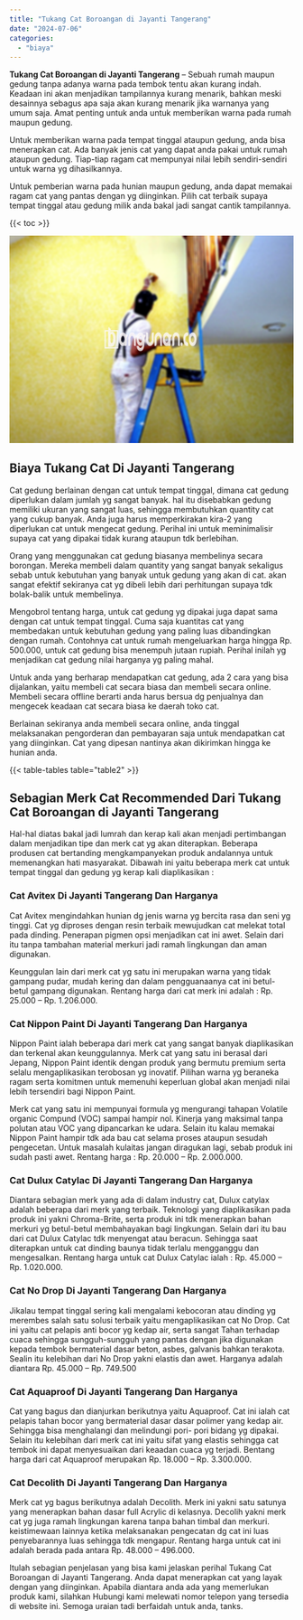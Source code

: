 ```yaml
---
title: "Tukang Cat Boroangan di Jayanti Tangerang"
date: "2024-07-06"
categories: 
  - "biaya"
---
```


**Tukang Cat Boroangan di Jayanti Tangerang** – Sebuah rumah maupun gedung tanpa adanya warna pada tembok tentu akan kurang indah. Keadaan ini akan menjadikan tampilannya kurang menarik, bahkan meski desainnya sebagus apa saja akan kurang menarik jika warnanya yang umum saja. Amat penting untuk anda untuk memberikan warna pada rumah maupun gedung.

Untuk memberikan warna pada tempat tinggal ataupun gedung, anda bisa menerapkan cat. Ada banyak jenis cat yang dapat anda pakai untuk rumah ataupun gedung. Tiap-tiap ragam cat mempunyai nilai lebih sendiri-sendiri untuk warna yg dihasilkannya.

Untuk pemberian warna pada hunian maupun gedung, anda dapat memakai ragam cat yang pantas dengan yg diinginkan. Pilih cat terbaik supaya tempat tinggal atau gedung milik anda bakal jadi sangat cantik tampilannya.

{{< toc >}}

![Tukang Cat Boroangan di Jayanti Tangerang](/images/jasa-cat-murah25.png)

## Biaya Tukang Cat Di Jayanti Tangerang

Cat gedung berlainan dengan cat untuk tempat tinggal, dimana cat gedung diperlukan dalam jumlah yg sangat banyak. hal itu disebabkan gedung memiliki ukuran yang sangat luas, sehingga membutuhkan quantity cat yang cukup banyak. Anda juga harus memperkirakan kira-2 yang diperlukan cat untuk mengecat gedung. Perihal ini untuk meminimalisir supaya cat yang dipakai tidak kurang ataupun tdk berlebihan.

Orang yang menggunakan cat gedung biasanya membelinya secara borongan. Mereka membeli dalam quantity yang sangat banyak sekaligus sebab untuk kebutuhan yang banyak untuk gedung yang akan di cat. akan sangat efektif sekiranya cat yg dibeli lebih dari perhitungan supaya tdk bolak-balik untuk membelinya.

Mengobrol tentang harga, untuk cat gedung yg dipakai juga dapat sama dengan cat untuk tempat tinggal. Cuma saja kuantitas cat yang membedakan untuk kebutuhan gedung yang paling luas dibandingkan dengan rumah. Contohnya cat untuk rumah mengeluarkan harga hingga Rp. 500.000, untuk cat gedung bisa menempuh jutaan rupiah. Perihal inilah yg menjadikan cat gedung nilai harganya yg paling mahal.

Untuk anda yang berharap mendapatkan cat gedung, ada 2 cara yang bisa dijalankan, yaitu membeli cat secara biasa dan membeli secara online. Membeli secara offline berarti anda harus bersua dg penjualnya dan mengecek keadaan cat secara biasa ke daerah toko cat.

Berlainan sekiranya anda membeli secara online, anda tinggal melaksanakan pengorderan dan pembayaran saja untuk mendapatkan cat yang diinginkan. Cat yang dipesan nantinya akan dikirimkan hingga ke hunian anda.

{{< table-tables table="table2" >}}

## Sebagian Merk Cat Recommended Dari Tukang Cat Boroangan di Jayanti Tangerang

Hal-hal diatas bakal jadi lumrah dan kerap kali akan menjadi pertimbangan dalam menjadikan tipe dan merk cat yg akan diterapkan. Beberapa produsen cat bertanding mengkampanyekan produk andalannya untuk memenangkan hati masyarakat. Dibawah ini yaitu beberapa merk cat untuk tempat tinggal dan gedung yg kerap kali diaplikasikan :

### Cat Avitex Di Jayanti Tangerang Dan Harganya

Cat Avitex mengindahkan hunian dg jenis warna yg bercita rasa dan seni yg tinggi. Cat yg diproses dengan resin terbaik mewujudkan cat melekat total pada dinding. Penerapan pigmen opsi menjadikan cat ini awet. Selain dari itu tanpa tambahan material merkuri jadi ramah lingkungan dan aman digunakan.

Keunggulan lain dari merk cat yg satu ini merupakan warna yang tidak gampang pudar, mudah kering dan dalam pengguanaanya cat ini betul-betul gampang digunakan. Rentang harga dari cat merk ini adalah : Rp. 25.000 – Rp. 1.206.000.

### Cat Nippon Paint Di Jayanti Tangerang Dan Harganya

Nippon Paint ialah beberapa dari merk cat yang sangat banyak diaplikasikan dan terkenal akan keunggulannya. Merk cat yang satu ini berasal dari Jepang, Nippon Paint identik dengan produk yang bermutu premium serta selalu mengaplikasikan terobosan yg inovatif. Pilihan warna yg beraneka ragam serta komitmen untuk memenuhi keperluan global akan menjadi nilai lebih tersendiri bagi Nippon Paint.

Merk cat yang satu ini mempunyai formula yg mengurangi tahapan Volatile organic Compund (VOC) sampai hampir nol. Kinerja yang maksimal tanpa polutan atau VOC yang dipancarkan ke udara. Selain itu kalau memakai Nippon Paint hampir tdk ada bau cat selama proses ataupun sesudah pengecetan. Untuk masalah kulaitas jangan diragukan lagi, sebab produk ini sudah pasti awet. Rentang harga : Rp. 20.000 – Rp. 2.000.000.

### Cat Dulux Catylac Di Jayanti Tangerang Dan Harganya

Diantara sebagian merk yang ada di dalam industry cat, Dulux catylax adalah beberapa dari merk yang terbaik. Teknologi yang diaplikasikan pada produk ini yakni Chroma-Brite, serta produk ini tdk menerapkan bahan merkuri yg betul-betul membahayakan bagi lingkungan. Selain dari itu bau dari cat Dulux Catylac tdk menyengat atau beracun. Sehingga saat diterapkan untuk cat dinding baunya tidak terlalu mengganggu dan mengesalkan. Rentang harga untuk cat Dulux Catylac ialah : Rp. 45.000 – Rp. 1.020.000.

### Cat No Drop Di Jayanti Tangerang Dan Harganya

Jikalau tempat tinggal sering kali mengalami kebocoran atau dinding yg merembes salah satu solusi terbaik yaitu mengaplikasikan cat No Drop. Cat ini yaitu cat pelapis anti bocor yg kedap air, serta sangat Tahan terhadap cuaca sehingga sungguh-sungguh yang pantas dengan jika digunakan kepada tembok bermaterial dasar beton, asbes, galvanis bahkan terakota. Sealin itu kelebihan dari No Drop yakni elastis dan awet. Harganya adalah diantara Rp. 45.000 – Rp. 749.500

### Cat Aquaproof Di Jayanti Tangerang Dan Harganya

Cat yang bagus dan dianjurkan berikutnya yaitu Aquaproof. Cat ini ialah cat pelapis tahan bocor yang bermaterial dasar dasar polimer yang kedap air. Sehingga bisa menghalangi dan melindungi pori- pori bidang yg dipakai. Selain itu kelebihan dari merk cat ini yaitu sifat yang elastis sehingga cat tembok ini dapat menyesuaikan dari keaadan cuaca yg terjadi. Bentang harga dari cat Aquaproof merupakan Rp. 18.000 – Rp. 3.300.000.

### Cat Decolith Di Jayanti Tangerang Dan Harganya

Merk cat yg bagus berikutnya adalah Decolith. Merk ini yakni satu satunya yang menerapkan bahan dasar full Acrylic di kelasnya. Decolih yakni merk cat yg juga ramah lingkungan karena tanpa bahan timbal dan merkuri. keistimewaan lainnya ketika melaksanakan pengecatan dg cat ini luas penyebarannya luas sehingga tdk mengapur. Rentang harga untuk cat ini adalah berada pada antara Rp. 48.000 – 496.000.

Itulah sebagian penjelasan yang bisa kami jelaskan perihal Tukang Cat Boroangan di Jayanti Tangerang. Anda dapat menerapkan cat yang layak dengan yang diinginkan. Apabila diantara anda ada yang memerlukan produk kami, silahkan Hubungi kami melewati nomor telepon yang tersedia di website ini. Semoga uraian tadi berfaidah untuk anda, tanks.
